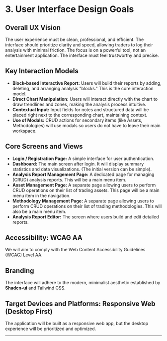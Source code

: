 # 3. User Interface Design Goals

## Overall UX Vision
The user experience must be clean, professional, and efficient. The interface should prioritize clarity and speed, allowing traders to log their analysis with minimal friction. The focus is on a powerful tool, not an entertainment application. The interface must feel trustworthy and precise.

## Key Interaction Models
*   **Block-based Interactive Report:** Users will build their reports by adding, deleting, and arranging analysis "blocks." This is the core interaction model.
*   **Direct Chart Manipulation:** Users will interact directly with the chart to draw trendlines and zones, making the analysis process intuitive.
*   **Contextual Input:** Input fields for notes and structured data will be placed right next to the corresponding chart, maintaining context.
*   **Use of Modals:** CRUD actions for secondary items (like Assets, Methodologies) will use modals so users do not have to leave their main workspace.

## Core Screens and Views
*   **Login / Registration Page:** A simple interface for user authentication.
*   **Dashboard:** The main screen after login. It will display summary statistics and data visualizations. (The initial version can be simple).
*   **Analysis Report Management Page:** A dedicated page for managing (CRUD) analysis reports. This will be a main menu item.
*   **Asset Management Page:** A separate page allowing users to perform CRUD operations on their list of trading assets. This page will be a main menu item in the navigation.
*   **Methodology Management Page:** A separate page allowing users to perform CRUD operations on their list of trading methodologies. This will also be a main menu item.
*   **Analysis Report Editor:** The screen where users build and edit detailed reports.

## Accessibility: WCAG AA
We will aim to comply with the Web Content Accessibility Guidelines (WCAG) Level AA.

## Branding
The interface will adhere to the modern, minimalist aesthetic established by **Shadcn-ui** and Tailwind CSS.

## Target Devices and Platforms: Responsive Web (Desktop First)
The application will be built as a responsive web app, but the desktop experience will be prioritized and optimized.

---
